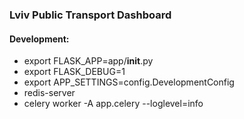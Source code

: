 ### Lviv Public Transport Dashboard

#### Development:
* export FLASK_APP=app/__init__.py
* export FLASK_DEBUG=1
* export APP_SETTINGS=config.DevelopmentConfig
* redis-server
* celery worker -A app.celery --loglevel=info
